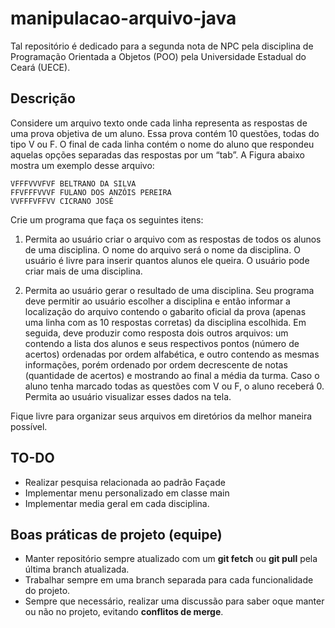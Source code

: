 # manipulacao-arquivo-java

Tal repositório é dedicado para a segunda nota de NPC pela disciplina de Programação Orientada a Objetos (POO)
pela Universidade Estadual do Ceará (UECE).

## Descrição

Considere um arquivo texto onde cada linha representa as respostas de uma prova
objetiva de um aluno. Essa prova contém 10 questões, todas do tipo V ou F. O final de
cada linha contém o nome do aluno que respondeu aquelas opções separadas das
respostas por um “tab”. A Figura abaixo mostra um exemplo desse arquivo:

    VFFFVVVFVF BELTRANO DA SILVA
    FFVFFFVVVF FULANO DOS ANZÓIS PEREIRA
    VVFFFVFFVV CICRANO JOSÉ

Crie um programa que faça os seguintes itens:

1. Permita ao usuário criar o arquivo com as respostas de todos os alunos de uma
disciplina. O nome do arquivo será o nome da disciplina. O usuário é livre para inserir
quantos alunos ele queira. O usuário pode criar mais de uma disciplina.

2. Permita ao usuário gerar o resultado de uma disciplina. Seu programa deve permitir
ao usuário escolher a disciplina e então informar a localização do arquivo contendo o
gabarito oficial da prova (apenas uma linha com as 10 respostas corretas) da disciplina
escolhida. Em seguida, deve produzir como resposta dois outros arquivos: um contendo
a lista dos alunos e seus respectivos pontos (número de acertos) ordenadas por ordem
alfabética, e outro contendo as mesmas informações, porém ordenado por ordem
decrescente de notas (quantidade de acertos) e mostrando ao final a média da turma.
Caso o aluno tenha marcado todas as questões com V ou F, o aluno receberá 0. Permita
ao usuário visualizar esses dados na tela.

Fique livre para organizar seus arquivos em diretórios da melhor maneira possível.

## TO-DO

- Realizar pesquisa relacionada ao padrão Façade
- Implementar menu personalizado em classe main
- Implementar media geral em cada disciplina.

## Boas práticas de projeto (equipe)

- Manter repositório sempre atualizado com um **git fetch** ou **git pull** pela última branch atualizada.
- Trabalhar sempre em uma branch separada para cada funcionalidade do projeto.
- Sempre que necessário, realizar uma discussão para saber oque manter ou não no projeto, evitando **conflitos de merge**.